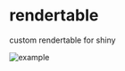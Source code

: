 # rendertable
custom rendertable for shiny

![example](http://github.com/aleksandar-spasojevic/rendertable/rendertable.gif)
